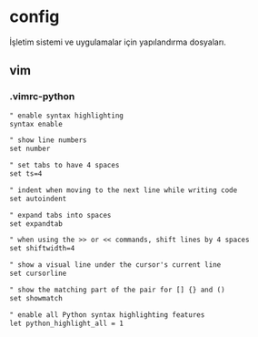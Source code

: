 # config
İşletim sistemi ve uygulamalar için yapılandırma dosyaları.

## vim
### .vimrc-python
```markdown
" enable syntax highlighting
syntax enable

" show line numbers
set number

" set tabs to have 4 spaces
set ts=4

" indent when moving to the next line while writing code
set autoindent

" expand tabs into spaces
set expandtab

" when using the >> or << commands, shift lines by 4 spaces
set shiftwidth=4

" show a visual line under the cursor's current line
set cursorline

" show the matching part of the pair for [] {} and ()
set showmatch

" enable all Python syntax highlighting features
let python_highlight_all = 1
```
